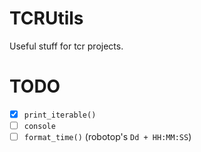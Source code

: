 # TCRUtils

Useful stuff for tcr projects.


# TODO
- [X] `print_iterable()`
- [ ] `console`
- [ ] `format_time()` (robotop's `Dd + HH:MM:SS`)